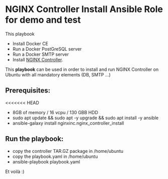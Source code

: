 NGINX Controller Install Ansible Role for demo and test
=======================================================

This playbook

* Install Docker CE
* Run a Docker PostGreSQL server
* Run a Docker SMTP server
* Install [NGINX Controller](https://www.nginx.com/products/nginx-controller/).

This **playbook** can be used in order to install and run NGINX Controller on Ubuntu with all mandatory elements (DB, SMTP ...)

Prerequisites:
--------------

<<<<<<< HEAD
* 8GB of memory / 16 vcpu / 130 GBB HDD
* sudo apt update && sudo apt -y upgrade && sudo apt install -y ansible
* ansible-galaxy install nginxinc.nginx_controller_install

Run the playbook:
-----------------

* copy the controller TAR.GZ package in /home/ubuntu
* copy the playbook.yaml in /home/ubuntu
* ansible-playbook playbook.yaml


Et voilà :)